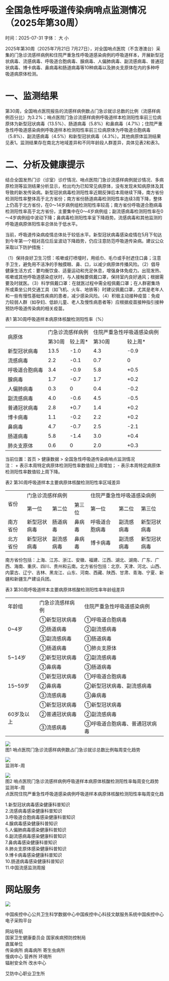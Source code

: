 # 全国急性呼吸道传染病哨点监测情况（2025年第30周）

时间：2025-07-31 字体： ⼤ ⼩

2025年第30周（2025年7⽉21⽇ 7⽉27⽇），对全国哨点医院（不含港澳台）采集的⻔急诊流感样病例和住院严重急性呼吸道感染病例的呼吸道样本，开展新型冠状病毒、流感病毒、呼吸道合胞病毒、腺病毒、⼈偏肺病毒、副流感病毒、普通冠状病毒、博卡病毒、⿐病毒和肠道病毒等10种病毒以及肺炎⽀原体在内的多种呼吸道病原体检测。

# ⼀、监测结果

第30周，全国哨点医院报告的流感样病例数占⻔急诊就诊总数的⽐例（流感样病例百分⽐）为3.2%；哨点医院⻔急诊流感样病例呼吸道样本检测阳性率前三位病原体为新型冠状病毒（13.5%）、肠道病毒（5.8%）和⿐病毒（4.7%）；住院严重急性呼吸道感染病例呼吸道样本检测阳性率前三位病原体为呼吸道合胞病毒（5.8%）、副流感病毒（4.5%）和新型冠状病毒（4.3%）。其他病原体监测结果⻅表1。监测结果存在南北⽅地域差异和不同年龄段⼈群差异，具体⻅表2和表3。

# ⼆、分析及健康提示

结合全国发热⻔诊（诊室）诊疗情况、哨点医院⻔急诊流感样病例就诊情况、多病原检测等监测结果分析显示，检出均为已知常⻅病原体，没有发现未知病原体及其导致的新发传染病。新型冠状病毒检测阳性率近期反弹后本周继续下降，南⽅省份检测阳性率整体⾼于北⽅省份；南⽅省份肠道病毒检测阳性率连续3周下降，整体上仍⾼于北⽅省份，在0～14岁病例组检测阳性率较⾼；南⽅省份呼吸道合胞病毒检测阳性率⾼于北⽅省份，主要集中在0～4岁病例组；副流感病毒检测阳性率在0～4岁病例组中波动下降；⿐病毒检测阳性率呈下降趋势。流感病毒和其他监测的呼吸道病原体阳性率总体处于低⽔平。

当前，呼吸道传染病疫情总体处于较低⽔平。新型冠状病毒感染疫情在5⽉下旬达到今年第⼀个相对⾼位后呈波动下降趋势，仍应注意防范呼吸道传染病。建议公众采取以下防护措施：

（1）保持良好卫⽣习惯：咳嗽或打喷嚏时，⽤纸⼱、⽑⼱或⼿肘遮住⼝⿐；注意⼿卫⽣，避免⽤不洁净的⼿触摸眼、⿐、⼝，以减少病原体传播⻛险。（2）倡导健康⽣活⽅式：要均衡饮⻝、适量运动和充⾜休息，增强身体免疫⼒。出现发热、咳嗽或其他呼吸道感染症状时，与⼈接触要佩戴⼝罩，保持室内良好通⻛；根据需要及时就医。（3）科学佩戴⼝罩：在就医过程中需全程佩戴⼝罩；在⼈群密集场所或乘坐公共交通⼯具（如⻜机、⽕⻋、地铁等）时建议佩戴⼝罩，尤其是⽼年⼈和⼀些有慢性基础性疾病的患者，减少感染⻛险。（4）积极主动接种疫苗：免疫⼒较弱⼈群（如孕妇、低龄⼉童、⽼⼈及慢性病患者等）应根据疫苗接种指引接种预防呼吸道传染病的相关疫苗。

表1 第30周呼吸道样本病原体核酸检测阳性率（%）  

<table><tr><td rowspan="2">病原体</td><td colspan="2">门急诊流感样病例</td><td colspan="2">住院严重急性呼吸道感染病例</td></tr><tr><td>第30周</td><td>较上周*</td><td>第30周</td><td>较上周*</td></tr><tr><td>新型冠状病毒</td><td>13.5</td><td>-1.0</td><td>4.3</td><td>-0.9</td></tr><tr><td>流感病毒</td><td>2.2</td><td>-0.1</td><td>0.7</td><td>0</td></tr><tr><td>呼吸道合胞病毒</td><td>3.4</td><td>-0.9</td><td>5.8</td><td>+0.5</td></tr><tr><td>腺病毒</td><td>1.7</td><td>-0.7</td><td>1.7</td><td>+0.2</td></tr><tr><td>人偏肺病毒</td><td>0.3</td><td>0</td><td>0.4</td><td>-0.2</td></tr><tr><td>副流感病毒</td><td>4.0</td><td>-0.6</td><td>4.5</td><td>-0.5</td></tr><tr><td>普通冠状病毒</td><td>2.8</td><td>+0.7</td><td>1.4</td><td>+0.2</td></tr><tr><td>博卡病毒</td><td>1.1</td><td>-0.2</td><td>2.2</td><td>+0.2</td></tr><tr><td>鼻病毒</td><td>4.7</td><td>-0.7</td><td>2.5</td><td>-2.1</td></tr><tr><td>肠道病毒</td><td>5.8</td><td>-1.4</td><td>3.0</td><td>+0.4</td></tr><tr><td>肺炎支原体</td><td>0.6</td><td>0</td><td>2.0</td><td>+0.3</td></tr></table>

当前位置：⾸⻚ > 健康数据 > 全国急性呼吸道传染病哨点监测情况  
注： + 表示本周特定病原体检测阳性率数值较上周增加； - 表示本周特定病原体检测阳性率数值较上周下降。

表2 第30周呼吸道样本主要病原体核酸检测阳性率区域差异  

<table><tr><td rowspan="2">省份</td><td colspan="3">门急诊流感样病例</td><td colspan="3">住院严重急性呼吸道感染病例</td></tr><tr><td>第一位</td><td>第二位</td><td>第三位</td><td>第一位</td><td>第二位</td><td>第三位</td></tr><tr><td>南方省份</td><td>新型冠状病毒</td><td>肠道病毒</td><td>鼻病毒</td><td>呼吸道合胞病毒</td><td>副流感病毒</td><td>新型冠状病毒</td></tr><tr><td>北方省份</td><td>新型冠状病毒</td><td>副流感病毒</td><td>鼻病毒</td><td>博卡病毒</td><td>副流感病毒</td><td>新型冠状病毒</td></tr></table>

南⽅省份包括：上海、江苏、浙江、安徽、福建、江⻄、湖北、湖南、⼴东、⼴⻄、海南、重庆、四川、贵州和云南。北⽅省份包括：北京、天津、河北、⼭⻄、内蒙古、辽宁、吉林、⿊⻰江、⼭东、河南、⻄藏、陕⻄、⽢肃、⻘海、宁夏、新疆和新疆⽣产建设兵团。

表3 第30周呼吸道样本主要病原体核酸检测阳性率年龄组差异  

<table><tr><td>年龄组</td><td>门急诊流感样病例</td><td>住院严重急性呼吸道感染病例</td></tr><tr><td rowspan="3">0~4岁</td><td>①新型冠状病毒</td><td>①呼吸道合胞病毒</td></tr><tr><td>②肠道病毒</td><td>②副流感病毒</td></tr><tr><td>③副流感病毒</td><td>③肠道病毒</td></tr><tr><td rowspan="3">5~14岁</td><td>①肠道病毒</td><td>①肺炎支原体</td></tr><tr><td>②新型冠状病毒</td><td>②副流感病毒</td></tr><tr><td>③鼻病毒</td><td>③肠道病毒</td></tr><tr><td rowspan="3">15~59岁</td><td>①新型冠状病毒</td><td>①呼吸道合胞病毒</td></tr><tr><td>②鼻病毒</td><td>②新型冠状病毒、副流感病毒</td></tr><tr><td>③流感病毒</td><td>③鼻病毒</td></tr><tr><td rowspan="3">60岁及以上</td><td>①新型冠状病毒</td><td>①新型冠状病毒</td></tr><tr><td>②普通冠状病毒</td><td>②副流感病毒</td></tr><tr><td>③流感病毒</td><td>③呼吸道合胞病毒、普通冠状病毒</td></tr></table>

![](images/01dea9878c35be17e6d31c492595bd57b030cacd078d51e1f2ce251393aab69f.jpg)  
图1 哨点医院⻔急诊流感样病例数占⻔急诊就诊总数⽐例每周变化趋势

![](images/1432b3463fd590bb0dbdfa1b38df69365c62791f2ca4c439a52008631976a365.jpg)  
监测年-周

![](images/c8128bed0877fba6d1081f28c4532eb5952c80b843d74163c919c07c3cb02d1a.jpg)  
图2 哨点医院⻔急诊流感样病例呼吸道样本病原体核酸检测阳性率每周变化趋势   
监测年-周   
点医院住院严重急性呼吸道感染病例呼吸道样本病原体核酸检测阳性率每周变化趋

1.新型冠状病毒感染健康科普知识  
2.流感病毒感染健康科普知识  
3.呼吸道合胞病毒感染健康科普知识  
4.腺病毒感染健康科普知识  
5.⼈偏肺病毒感染健康科普知识  
6.副流感病毒感染健康科普知识  
7.⿐病毒感染健康科普知识  
8.肺炎支原体感染健康科普知识  
9.博卡病毒感染健康科普知识  
10.肠道病毒感染健康科普知识  
11.中国流感监测周报

# ⽹站服务

![](images/50580977c8969076f28d17167147d40bebd8f1a82ee0c2895627de272824a326.jpg)

中国疾控中⼼公共卫⽣科学数据中⼼中国疾控中⼼科技⽂献服务系统中国疾控中⼼电⼦采购平台

⽹站导航  
国家卫⽣健康委员会 国家疾病预防控制局  
直属单位  
传染病所 病毒病所 寄⽣⾍病所  
慢病中⼼ 营养所 环境所  
辐射安全所 改⽔中⼼

艾防中⼼职业卫⽣所